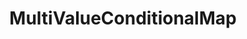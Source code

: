 ---
optionsClassName: MultiValueConditionalMapOptions
optionsClassFullName: MigrationTools.Tools.MultiValueConditionalMapOptions
configurationSamples:
- name: defaults
  description: 
  code: >-
    {
      "MigrationTools": {
        "CommonTools": {
          "FieldMappingTool": {
            "FieldMapDefaults": {
              "MultiValueConditionalMap": {
                "ApplyTo": [
                  "SomeWorkItemType"
                ],
                "sourceFieldsAndValues": {
                  "Field1": "Value1",
                  "Field2": "Value2"
                },
                "targetFieldsAndValues": {
                  "Field1": "Value1",
                  "Field2": "Value2"
                }
              }
            }
          }
        }
      }
    }
  sampleFor: MigrationTools.Tools.MultiValueConditionalMapOptions
- name: Classic
  description: 
  code: >-
    {
      "$type": "MultiValueConditionalMapOptions",
      "Enabled": false,
      "WorkItemTypeName": null,
      "sourceFieldsAndValues": {
        "$type": "Dictionary`2",
        "Field1": "Value1",
        "Field2": "Value2"
      },
      "targetFieldsAndValues": {
        "$type": "Dictionary`2",
        "Field1": "Value1",
        "Field2": "Value2"
      },
      "ApplyTo": [
        "SomeWorkItemType"
      ]
    }
  sampleFor: MigrationTools.Tools.MultiValueConditionalMapOptions
description: missng XML code comments
className: MultiValueConditionalMap
typeName: FieldMaps
architecture: 
options:
- parameterName: ApplyTo
  type: List
  description: missng XML code comments
  defaultValue: missng XML code comments
- parameterName: Enabled
  type: Boolean
  description: If set to `true` then the Fieldmap will run. Set to `false` and the processor will not run.
  defaultValue: missng XML code comments
- parameterName: sourceFieldsAndValues
  type: Dictionary
  description: missng XML code comments
  defaultValue: missng XML code comments
- parameterName: targetFieldsAndValues
  type: Dictionary
  description: missng XML code comments
  defaultValue: missng XML code comments
- parameterName: WorkItemTypeName
  type: String
  description: missng XML code comments
  defaultValue: missng XML code comments
status: missng XML code comments
processingTarget: missng XML code comments
classFile: /src/MigrationTools.Clients.AzureDevops.ObjectModel/Tools/FieldMappingTool/FieldMaps/MultiValueConditionalMap.cs
optionsClassFile: /src/MigrationTools/Tools/FieldMappingTool/FieldMaps/MultiValueConditionalMapOptions.cs

redirectFrom:
- /Reference/FieldMaps/MultiValueConditionalMapOptions/
layout: reference
toc: true
permalink: /Reference/FieldMaps/MultiValueConditionalMap/
title: MultiValueConditionalMap
categories:
- FieldMaps
- 
topics:
- topic: notes
  path: /FieldMaps/MultiValueConditionalMap-notes.md
  exists: false
  markdown: ''
- topic: introduction
  path: /FieldMaps/MultiValueConditionalMap-introduction.md
  exists: false
  markdown: ''

---
